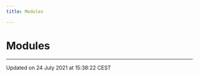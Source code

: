 ```yaml
---
title: Modules

---
```


# Modules







-------------------------------

Updated on 24 July 2021 at 15:38:22 CEST
